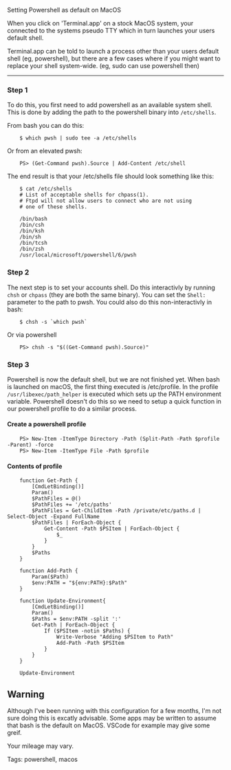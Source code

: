 Setting Powershell as default on MacOS

When you click on 'Terminal.app' on a stock MacOS system, your connected to
the systems pseudo TTY which in turn launches your users default shell.

Terminal.app can be told to launch a process other than your users default
shell (eg, powershell), but there are a few cases where if you might want 
to replace your shell system-wide. (eg, sudo can use powershell then)

---

### Step 1

To do this, you first need to add powershell as an available system shell.
This is done by adding the path to the powershell binary into `/etc/shells`.

From bash you can do this:

        $ which pwsh | sudo tee -a /etc/shells

Or from an elevated pwsh:

        PS> (Get-Command pwsh).Source | Add-Content /etc/shell

The end result is that your /etc/shells file should look something like this:

        $ cat /etc/shells
        # List of acceptable shells for chpass(1).
        # Ftpd will not allow users to connect who are not using
        # one of these shells.

        /bin/bash
        /bin/csh
        /bin/ksh
        /bin/sh
        /bin/tcsh
        /bin/zsh
        /usr/local/microsoft/powershell/6/pwsh

### Step 2

The next step is to set your accounts shell. Do this interactivly by running
`chsh` or `chpass` (they are both the same binary). You can set the `Shell:`
parameter to the path to pwsh. You could also do this non-interactivly in 
bash:

        $ chsh -s `which pwsh`

Or via powershell

        PS> chsh -s "$((Get-Command pwsh).Source)"

### Step 3

Powershell is now the default shell, but we are not finished yet. When bash
is launched on macOS, the first thing executed is /etc/profile. In the
profile `/usr/libexec/path_helper` is executed which sets up the PATH
environment variable. Powershell doesn't do this so we need to setup a quick
function in our powershell profile to do a similar process.

#### Create a powershell profile

        PS> New-Item -ItemType Directory -Path (Split-Path -Path $profile -Parent) -force
        PS> New-Item -ItemType File -Path $profile

#### Contents of profile

        function Get-Path {
            [CmdLetBinding()]
            Param()
            $PathFiles = @()
            $PathFiles += '/etc/paths'
            $PathFiles = Get-ChildItem -Path /private/etc/paths.d | Select-Object -Expand FullName
            $PathFiles | ForEach-Object {
                Get-Content -Path $PSItem | ForEach-Object {
                    $_
                }
            }
            $Paths
        }

        function Add-Path {
            Param($Path)
            $env:PATH = "${env:PATH}:$Path"
        }

        function Update-Environment{
            [CmdLetBinding()]
            Param()
            $Paths = $env:PATH -split ':'
            Get-Path | ForEach-Object {
                If ($PSItem -notin $Paths) {
                    Write-Verbose "Adding $PSItem to Path"
                    Add-Path -Path $PSItem
                }
            }
        }

        Update-Environment

## Warning

Although I've been running with this configuration for a few months, I'm not
 sure doing this is excatly advisable. Some apps may be written to
assume that bash is the default on MacOS. VSCode for example may give some
greif.

Your mileage may vary.

Tags: powershell, macos

